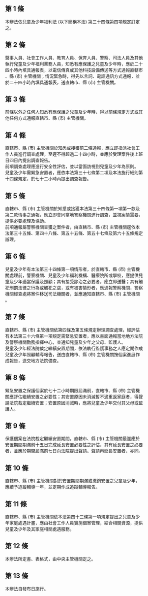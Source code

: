 第 1 條
-------
本辦法依兒童及少年福利法 (以下簡稱本法) 第三十四條第四項規定訂定  
之。

第 2 條
-------
醫事人員、社會工作人員、教育人員、保育人員、警察、司法人員及其他  
執行兒童及少年福利業務人員，知悉有應保護之兒童及少年時，應於二十  
四小時內填具通報表，以電信傳真或其他科技設備傳送等方式通報直轄市  
、縣 (市) 主管機關；情況緊急時，得先以言詞、電話通訊方式通報，並  
於二十四小時內填具通報表，送直轄市、縣 (市) 主管機關。

第 3 條
-------
前條以外之任何人知悉有應保護之兒童及少年時，得以前條規定方式或其  
他任何方式通報直轄市、縣 (市) 主管機關。

第 4 條
-------
直轄市、縣 (市) 主管機關於知悉或接獲前二條通報，應立即指派社會工  
作人員進行調查處理，至遲不得超過二十四小時，並應於受理案件後上班  
日四日內提出調查報告。  
前項調查處理應進行安全性評估，並以當面訪視到兒童及少年為原則。  
兒童及少年需緊急安置者，應依本法第三十七條第二項及本法施行細則第  
十四條規定，於七十二小時內提出調查報告。

第 5 條
-------
直轄市、縣 (市) 主管機關於知悉或接獲本法第三十四條第一項第一款及  
第二款情事之通報，應立即會同當地警察機關進行調查，並視案情需要，  
提供必要處理及協助。  
前項通報屬警察機關查獲之案件者，由直轄市、縣 (市) 主管機關逕依本  
法第三十五條、第四十八條、第五十五條、第五十七條及第六十五條規定  
辦理。

第 6 條
-------
兒童及少年有本法第三十四條第一項情形者，於直轄市、縣 (市) 主管機  
關處理前，警察機關、兒童及少年福利機構、醫療院所或學校，應提供兒  
童及少年適當保護及照顧；其有接受診治之必要者，應立即送醫；其有觸  
犯刑罰法律之行為或觸犯之虞，或有被害情形者，應通報警察機關，警察  
機關經查處將案件移送司法機關者，並應通知直轄市、縣 (市) 主管機關  
。

第 7 條
-------
直轄市、縣 (市) 主管機關依第四條及第五條規定辦理調查處理，經評估  
有本法第三十六條第一項規定需緊急安置者，應以書面通報當地地方法院  
及警察機關勤務指揮中心，並通知兒童及少年之父母、監護人。  
兒童及少年經法院裁定繼續安置期間，依法執行監護事務之人應定期作成  
兒童及少年照顧輔導報告，送由直轄市、縣 (市) 主管機關按個案進展作  
成報告，送交地方法院備查。

第 8 條
-------
緊急安置之保護個案於七十二小時期限屆滿前，直轄市、縣 (市) 主管機  
關應評估繼續安置之必要性；其安置原因未消滅暫不適重返家庭者，得聲  
請法院裁定繼續安置；安置原因消滅時，應將兒童及少年交付其父母或監  
護人。

第 9 條
-------
保護個案在法院裁定繼續安置期間，直轄市、縣 (市) 主管機關最遲應於  
安置期間期滿前十五日完成延長安置必要性之評估，其有延長安置之必要  
者，並應於期間屆滿前七日向法院提出聲請。聲請再延長安置者，亦同。

第 10 條
--------
直轄市、縣 (市) 主管機關對於安置期間期滿或撤銷安置之兒童及少年，  
應續予追蹤輔導一年，並定期作成追蹤輔導報告。

第 11 條
--------
直轄市、縣 (市) 主管機關依本法第四十三條第一項規定提出之兒童及少  
年家庭處遇計畫，應由社會工作人員實施個案管理，結合相關資源，提供  
兒童及少年及其家庭相關處遇服務。

第 12 條
--------
本辦法所定書、表格式，由中央主管機關定之。

第 13 條
--------
本辦法自發布日施行。

